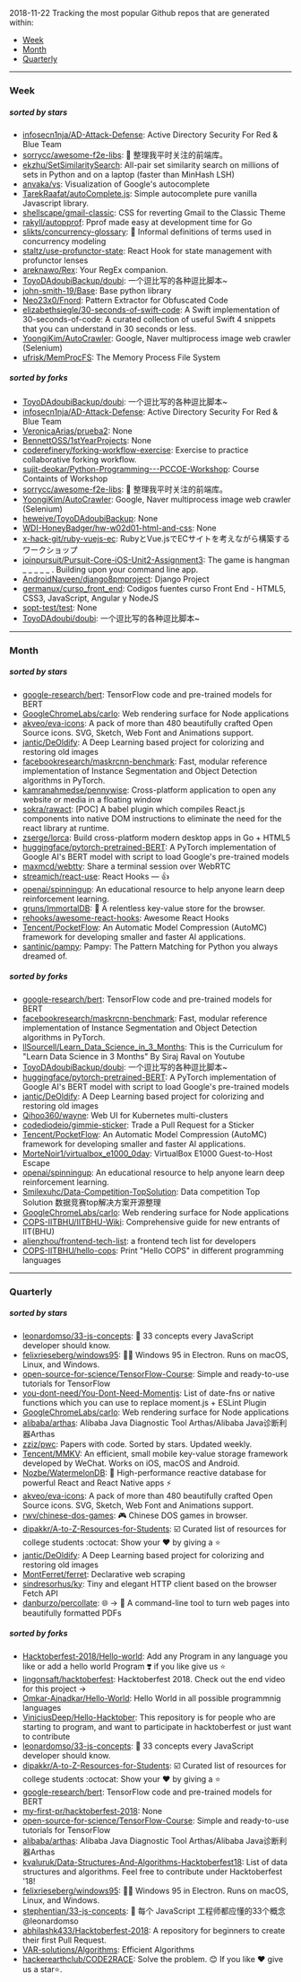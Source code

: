 2018-11-22
Tracking the most popular Github repos that are generated within: 
* [Week](https://github.com/polebug/github_trending_spider/blob/master/2018-11-22.md#week)
* [Month](https://github.com/polebug/github_trending_spider/blob/master/2018-11-22.md#month)
* [Quarterly](https://github.com/polebug/github_trending_spider/blob/master/2018-11-22.md#quarterly)
--- 
### Week 
##### sorted by stars 
* [infosecn1nja/AD-Attack-Defense](https://github.com/infosecn1nja/AD-Attack-Defense): Active Directory Security For Red & Blue Team
* [sorrycc/awesome-f2e-libs](https://github.com/sorrycc/awesome-f2e-libs): 🎉 整理我平时关注的前端库。
* [ekzhu/SetSimilaritySearch](https://github.com/ekzhu/SetSimilaritySearch): All-pair set similarity search on millions of sets in Python and on a laptop (faster than MinHash LSH)
* [anvaka/vs](https://github.com/anvaka/vs): Visualization of Google's autocomplete
* [TarekRaafat/autoComplete.js](https://github.com/TarekRaafat/autoComplete.js): Simple autocomplete pure vanilla Javascript library.
* [shellscape/gmail-classic](https://github.com/shellscape/gmail-classic): CSS for reverting Gmail to the Classic Theme
* [rakyll/autopprof](https://github.com/rakyll/autopprof): Pprof made easy at development time for Go
* [slikts/concurrency-glossary](https://github.com/slikts/concurrency-glossary): 🦑 Informal definitions of terms used in concurrency modeling
* [staltz/use-profunctor-state](https://github.com/staltz/use-profunctor-state): React Hook for state management with profunctor lenses
* [areknawo/Rex](https://github.com/areknawo/Rex): Your RegEx companion.
* [ToyoDAdoubiBackup/doubi](https://github.com/ToyoDAdoubiBackup/doubi): 一个逗比写的各种逗比脚本~
* [john-smith-19/Base](https://github.com/john-smith-19/Base): Base python library
* [Neo23x0/Fnord](https://github.com/Neo23x0/Fnord): Pattern Extractor for Obfuscated Code
* [elizabethsiegle/30-seconds-of-swift-code](https://github.com/elizabethsiegle/30-seconds-of-swift-code): A Swift implementation of 30-seconds-of-code: A curated collection of useful Swift 4 snippets that you can understand in 30 seconds or less.
* [YoongiKim/AutoCrawler](https://github.com/YoongiKim/AutoCrawler): Google, Naver multiprocess image web crawler (Selenium)
* [ufrisk/MemProcFS](https://github.com/ufrisk/MemProcFS): The Memory Process File System
##### sorted by forks 
* [ToyoDAdoubiBackup/doubi](https://github.com/ToyoDAdoubiBackup/doubi): 一个逗比写的各种逗比脚本~
* [infosecn1nja/AD-Attack-Defense](https://github.com/infosecn1nja/AD-Attack-Defense): Active Directory Security For Red & Blue Team
* [VeronicaArias/prueba2](https://github.com/VeronicaArias/prueba2): None
* [BennettOSS/1stYearProjects](https://github.com/BennettOSS/1stYearProjects): None
* [coderefinery/forking-workflow-exercise](https://github.com/coderefinery/forking-workflow-exercise): Exercise to practice collaborative forking workflow.
* [sujit-deokar/Python-Programming---PCCOE-Workshop](https://github.com/sujit-deokar/Python-Programming---PCCOE-Workshop): Course Containts of Workshop
* [sorrycc/awesome-f2e-libs](https://github.com/sorrycc/awesome-f2e-libs): 🎉 整理我平时关注的前端库。
* [YoongiKim/AutoCrawler](https://github.com/YoongiKim/AutoCrawler): Google, Naver multiprocess image web crawler (Selenium)
* [heweiye/ToyoDAdoubiBackup](https://github.com/heweiye/ToyoDAdoubiBackup): None
* [WDI-HoneyBadger/hw-w02d01-html-and-css](https://github.com/WDI-HoneyBadger/hw-w02d01-html-and-css): None
* [x-hack-git/ruby-vuejs-ec](https://github.com/x-hack-git/ruby-vuejs-ec): RubyとVue.jsでECサイトを考えながら構築するワークショップ
* [joinpursuit/Pursuit-Core-iOS-Unit2-Assignment3](https://github.com/joinpursuit/Pursuit-Core-iOS-Unit2-Assignment3): The game is hangman _ _ _ _ _ . Building upon your command line app. 
* [AndroidNaveen/django8pmproject](https://github.com/AndroidNaveen/django8pmproject): Django Project
* [germanux/curso_front_end](https://github.com/germanux/curso_front_end): Codigos fuentes curso Front End - HTML5, CSS3, JavaScript, Angular y NodeJS
* [sopt-test/test](https://github.com/sopt-test/test): None
* [ToyoDAdoubi/doubi](https://github.com/ToyoDAdoubi/doubi): 一个逗比写的各种逗比脚本~
--- 
### Month 
##### sorted by stars 
* [google-research/bert](https://github.com/google-research/bert): TensorFlow code and pre-trained models for BERT
* [GoogleChromeLabs/carlo](https://github.com/GoogleChromeLabs/carlo): Web rendering surface for Node applications
* [akveo/eva-icons](https://github.com/akveo/eva-icons): A pack of more than 480 beautifully crafted Open Source icons. SVG, Sketch, Web Font and Animations support.
* [jantic/DeOldify](https://github.com/jantic/DeOldify): A Deep Learning based project for colorizing and restoring old images
* [facebookresearch/maskrcnn-benchmark](https://github.com/facebookresearch/maskrcnn-benchmark): Fast, modular reference implementation of Instance Segmentation and Object Detection algorithms in PyTorch.
* [kamranahmedse/pennywise](https://github.com/kamranahmedse/pennywise): Cross-platform application to open any website or media in a floating window
* [sokra/rawact](https://github.com/sokra/rawact): [POC] A babel plugin which compiles React.js components into native DOM instructions to eliminate the need for the react library at runtime.
* [zserge/lorca](https://github.com/zserge/lorca): Build cross-platform modern desktop apps in Go + HTML5
* [huggingface/pytorch-pretrained-BERT](https://github.com/huggingface/pytorch-pretrained-BERT): A PyTorch implementation of Google AI's BERT model with script to load Google's pre-trained models
* [maxmcd/webtty](https://github.com/maxmcd/webtty): Share a terminal session over WebRTC
* [streamich/react-use](https://github.com/streamich/react-use): React Hooks — 👍
* [openai/spinningup](https://github.com/openai/spinningup): An educational resource to help anyone learn deep reinforcement learning.
* [gruns/ImmortalDB](https://github.com/gruns/ImmortalDB): :nut_and_bolt: A relentless key-value store for the browser.
* [rehooks/awesome-react-hooks](https://github.com/rehooks/awesome-react-hooks): Awesome React Hooks
* [Tencent/PocketFlow](https://github.com/Tencent/PocketFlow): An Automatic Model Compression (AutoMC) framework for developing smaller and faster AI applications.
* [santinic/pampy](https://github.com/santinic/pampy): Pampy: The Pattern Matching for Python you always dreamed of.
##### sorted by forks 
* [google-research/bert](https://github.com/google-research/bert): TensorFlow code and pre-trained models for BERT
* [facebookresearch/maskrcnn-benchmark](https://github.com/facebookresearch/maskrcnn-benchmark): Fast, modular reference implementation of Instance Segmentation and Object Detection algorithms in PyTorch.
* [llSourcell/Learn_Data_Science_in_3_Months](https://github.com/llSourcell/Learn_Data_Science_in_3_Months): This is the Curriculum for "Learn Data Science in 3 Months" By Siraj Raval on Youtube
* [ToyoDAdoubiBackup/doubi](https://github.com/ToyoDAdoubiBackup/doubi): 一个逗比写的各种逗比脚本~
* [huggingface/pytorch-pretrained-BERT](https://github.com/huggingface/pytorch-pretrained-BERT): A PyTorch implementation of Google AI's BERT model with script to load Google's pre-trained models
* [jantic/DeOldify](https://github.com/jantic/DeOldify): A Deep Learning based project for colorizing and restoring old images
* [Qihoo360/wayne](https://github.com/Qihoo360/wayne): Web UI for Kubernetes multi-clusters
* [codediodeio/gimmie-sticker](https://github.com/codediodeio/gimmie-sticker): Trade a Pull Request for a Sticker
* [Tencent/PocketFlow](https://github.com/Tencent/PocketFlow): An Automatic Model Compression (AutoMC) framework for developing smaller and faster AI applications.
* [MorteNoir1/virtualbox_e1000_0day](https://github.com/MorteNoir1/virtualbox_e1000_0day): VirtualBox E1000 Guest-to-Host Escape
* [openai/spinningup](https://github.com/openai/spinningup): An educational resource to help anyone learn deep reinforcement learning.
* [Smilexuhc/Data-Competition-TopSolution](https://github.com/Smilexuhc/Data-Competition-TopSolution): Data competition Top Solution 数据竞赛top解决方案开源整理
* [GoogleChromeLabs/carlo](https://github.com/GoogleChromeLabs/carlo): Web rendering surface for Node applications
* [COPS-IITBHU/IITBHU-Wiki](https://github.com/COPS-IITBHU/IITBHU-Wiki): Comprehensive guide for new entrants of IIT(BHU)
* [alienzhou/frontend-tech-list](https://github.com/alienzhou/frontend-tech-list): a frontend tech list for developers
* [COPS-IITBHU/hello-cops](https://github.com/COPS-IITBHU/hello-cops): Print "Hello COPS" in different programming languages
--- 
### Quarterly 
##### sorted by stars 
* [leonardomso/33-js-concepts](https://github.com/leonardomso/33-js-concepts): 📜 33 concepts every JavaScript developer should know.
* [felixrieseberg/windows95](https://github.com/felixrieseberg/windows95): 💩🚀 Windows 95 in Electron. Runs on macOS, Linux, and Windows.
* [open-source-for-science/TensorFlow-Course](https://github.com/open-source-for-science/TensorFlow-Course): Simple and ready-to-use tutorials for TensorFlow 
* [you-dont-need/You-Dont-Need-Momentjs](https://github.com/you-dont-need/You-Dont-Need-Momentjs): List of date-fns or native functions which you can use to replace moment.js + ESLint Plugin 
* [GoogleChromeLabs/carlo](https://github.com/GoogleChromeLabs/carlo): Web rendering surface for Node applications
* [alibaba/arthas](https://github.com/alibaba/arthas): Alibaba Java Diagnostic Tool Arthas/Alibaba Java诊断利器Arthas
* [zziz/pwc](https://github.com/zziz/pwc): Papers with code. Sorted by stars. Updated weekly. 
* [Tencent/MMKV](https://github.com/Tencent/MMKV): An efficient, small mobile key-value storage framework developed by WeChat. Works on iOS, macOS and Android.
* [Nozbe/WatermelonDB](https://github.com/Nozbe/WatermelonDB): 🍉 High-performance reactive database for powerful React and React Native apps ⚡️
* [akveo/eva-icons](https://github.com/akveo/eva-icons): A pack of more than 480 beautifully crafted Open Source icons. SVG, Sketch, Web Font and Animations support.
* [rwv/chinese-dos-games](https://github.com/rwv/chinese-dos-games): 🎮 Chinese DOS games in browser.
* [dipakkr/A-to-Z-Resources-for-Students](https://github.com/dipakkr/A-to-Z-Resources-for-Students): :ballot_box_with_check: Curated list of resources for college students :octocat: Show your :heart: by giving a :star:
* [jantic/DeOldify](https://github.com/jantic/DeOldify): A Deep Learning based project for colorizing and restoring old images
* [MontFerret/ferret](https://github.com/MontFerret/ferret): Declarative web scraping
* [sindresorhus/ky](https://github.com/sindresorhus/ky): Tiny and elegant HTTP client based on the browser Fetch API
* [danburzo/percollate](https://github.com/danburzo/percollate): 🌐 → 📖 A command-line tool to turn web pages into beautifully formatted PDFs
##### sorted by forks 
* [Hacktoberfest-2018/Hello-world](https://github.com/Hacktoberfest-2018/Hello-world): Add any  Program in any language you like or add a hello world Program ❣️ if you like give us :star:
* [lingonsaft/hacktoberfest](https://github.com/lingonsaft/hacktoberfest): Hacktoberfest 2018. Check out the end video for this project ->
* [Omkar-Ajnadkar/Hello-World](https://github.com/Omkar-Ajnadkar/Hello-World): Hello World in all possible programmnig languages
* [ViniciusDeep/Hello-Hacktober](https://github.com/ViniciusDeep/Hello-Hacktober):  This repository is for people who are starting to program, and want to participate in hacktoberfest  or just want to contribute
* [leonardomso/33-js-concepts](https://github.com/leonardomso/33-js-concepts): 📜 33 concepts every JavaScript developer should know.
* [dipakkr/A-to-Z-Resources-for-Students](https://github.com/dipakkr/A-to-Z-Resources-for-Students): :ballot_box_with_check: Curated list of resources for college students :octocat: Show your :heart: by giving a :star:
* [google-research/bert](https://github.com/google-research/bert): TensorFlow code and pre-trained models for BERT
* [my-first-pr/hacktoberfest-2018](https://github.com/my-first-pr/hacktoberfest-2018): None
* [open-source-for-science/TensorFlow-Course](https://github.com/open-source-for-science/TensorFlow-Course): Simple and ready-to-use tutorials for TensorFlow 
* [alibaba/arthas](https://github.com/alibaba/arthas): Alibaba Java Diagnostic Tool Arthas/Alibaba Java诊断利器Arthas
* [kvaluruk/Data-Structures-And-Algorithms-Hacktoberfest18](https://github.com/kvaluruk/Data-Structures-And-Algorithms-Hacktoberfest18): List of data structures and algorithms. Feel free to contribute under Hacktoberfest '18!
* [felixrieseberg/windows95](https://github.com/felixrieseberg/windows95): 💩🚀 Windows 95 in Electron. Runs on macOS, Linux, and Windows.
* [stephentian/33-js-concepts](https://github.com/stephentian/33-js-concepts): :scroll: 每个 JavaScript 工程师都应懂的33个概念 @leonardomso
* [abhilashk433/Hacktoberfest-2018](https://github.com/abhilashk433/Hacktoberfest-2018): A repository for beginners to create their first Pull Request. 
* [VAR-solutions/Algorithms](https://github.com/VAR-solutions/Algorithms): Efficient Algorithms
* [hackerearthclub/CODE2RACE](https://github.com/hackerearthclub/CODE2RACE):  Solve the problem. 😊 If you like ❤ give us a star⭐.
